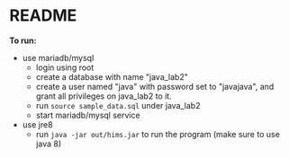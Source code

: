 # README
**To run:**
* use mariadb/mysql
    * login using root
    * create a database with name "java_lab2"
    * create a user named "java" with password set to "javajava", and grant all privileges on java_lab2 to it.
    * run `source sample_data.sql` under java_lab2
    * start mariadb/mysql service
* use jre8
    * run `java -jar out/hims.jar` to run the program (make sure to use java 8)
